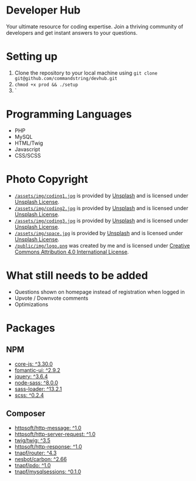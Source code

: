 # Developer Hub
Your ultimate resource for coding expertise. Join a thriving community of developers and get instant answers to your questions.

# Setting up
1. Clone the repository to your local machine using `git clone git@github.com/commandstring/devhub.git`
2. `chmod +x prod && ./setup`
3. `

# Programming Languages
* PHP
* MySQL
* HTML/Twig
* Javascript
* CSS/SCSS

# Photo Copyright
* [`/assets/img/coding1.jpg`](https://unsplash.com/photos/OqtafYT5kTw) is provided by [Unsplash](https://unsplash.com) and is licensed under [Unsplash License](https://unsplash.com/license).
* [`/assets/img/coding2.jpg`](https://unsplash.com/photos/f77Bh3inUpE) is provided by [Unsplash](https://unsplash.com) and is licensed under [Unsplash License](https://unsplash.com/license).
* [`/assets/img/coding3.jpg`](https://unsplash.com/photos/SyYmXSDnJ54) is provided by [Unsplash](https://unsplash.com) and is licensed under [Unsplash License](https://unsplash.com/license).
* [`/assets/img/space.jpg`](https://unsplash.com/photos/rCbdp8VCYhQ) is provided by [Unsplash](https://unsplash.com) and is licensed under [Unsplash License](https://unsplash.com/license).
* [`/public/img/logo.png`](https://github.com/CommandString/DevHub/blob/master/public/img/logo.png) was created by me and is licensed under [Creative Commons Attribution 4.0 International License](https://creativecommons.org/licenses/by/4.0/).

# What still needs to be added
* Questions shown on homepage instead of registration when logged in
* Upvote / Downvote comments
* Optimizations

# Packages

## NPM

* [core-js: ^3.30.0](https://www.npmjs.com/package/core-js)
* [fomantic-ui: ^2.9.2](https://www.npmjs.com/package/fomantic-ui)
* [jquery: ^3.6.4](https://www.npmjs.com/package/jquery)
* [node-sass: ^8.0.0](https://www.npmjs.com/package/node-sass)
* [sass-loader: ^13.2.1](https://www.npmjs.com/package/sass-loader)
* [scss: ^0.2.4](https://www.npmjs.com/package/scss)

## Composer

* [httpsoft/http-message: ^1.0](https://packagist.org/packages/httpsoft/http-message)
* [httpsoft/http-server-request: ^1.0](https://packagist.org/packages/httpsoft/http-server-request)
* [twig/twig: ^3.5](https://packagist.org/packages/twig/twig)
* [httpsoft/http-response: ^1.0](https://packagist.org/packages/httpsoft/http-response)
* [tnapf/router: ^4.3](https://packagist.org/packages/tnapf/router)
* [nesbot/carbon: ^2.66](https://packagist.org/packages/nesbot/carbon)
* [tnapf/pdo: ^1.0](https://packagist.org/packages/tnapf/pdo)
* [tnapf/mysqlsessions: ^0.1.0](https://packagist.org/packages/tnapf/mysqlsessions)
